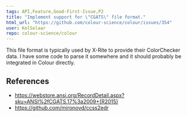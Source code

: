 ```yaml
---
tags: API,Feature,Good-First-Issue,P2
title: "Implement support for \"CGATS\" file format."
html_url: "https://github.com/colour-science/colour/issues/354"
user: KelSolaar
repo: colour-science/colour
---
```


This file format is typically used by X-Rite to provide their ColorChecker data. I have some code to parse it somewhere and it should probably be integrated in Colour directly.

References
---
- https://webstore.ansi.org/RecordDetail.aspx?sku=ANSI%2fCGATS.17%3a2009+(R2015)
- https://github.com/mironovd/ccss2edr